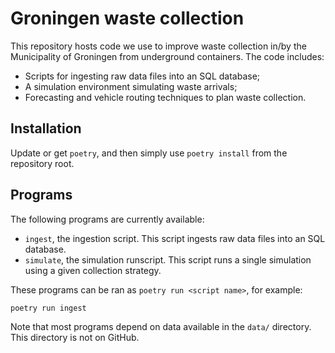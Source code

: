 # Groningen waste collection

This repository hosts code we use to improve waste collection in/by the Municipality of Groningen from underground containers.
The code includes:

- Scripts for ingesting raw data files into an SQL database;
- A simulation environment simulating waste arrivals;
- Forecasting and vehicle routing techniques to plan waste collection.

## Installation

Update or get `poetry`, and then simply use `poetry install` from the repository root.

## Programs

The following programs are currently available:

- `ingest`, the ingestion script.
  This script ingests raw data files into an SQL database.
- `simulate`, the simulation runscript.
  This script runs a single simulation using a given collection strategy.

These programs can be ran as `poetry run <script name>`, for example:
```shell
poetry run ingest
```

Note that most programs depend on data available in the `data/` directory.
This directory is not on GitHub.
